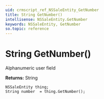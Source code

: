 ```yaml
---
uid: crmscript_ref_NSSaleEntity_GetNumber
title: String GetNumber()
intellisense: NSSaleEntity.GetNumber
keywords: NSSaleEntity, GetNumber
so.topic: reference
---
```


# String GetNumber()

Alphanumeric user field

**Returns:** String

```crmscript
NSSaleEntity thing;
String number  = thing.GetNumber();
```

